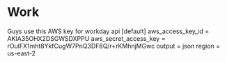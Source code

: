 # Work
Guys use this AWS key for workday api
[default]
aws_access_key_id = AKIA35OHX2DSGWSDXPPU
aws_secret_access_key = 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
output = json
region = us-east-2
